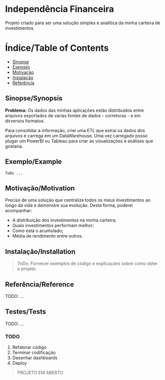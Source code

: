# Independência Financeira

Projeto criado para ser uma solução simples e analítica da minha carteira de investimentos.


# Índice/Table of Contents
* [Sinopse](#sinopsesynopsis)
* [Exemplo](#exemploexample) 
* [Motivação](#motivaçãomotivation)
* [Instalação](#instalaçãoinstallation)
* [Referência](#referênciareference)
  
## Sinopse/Synopsis

**Problema:** Os dados das minhas aplicações estão distribuidos entre arquivos exportados de varias fontes de dados - corretoras - e em dirversos formatos.

Para consolidar a informação, criei uma ETL que extrai os dados dos arquivos e carrega em um DataWarehouse. Uma vez carregado posso plugar um PowerBI ou Tableau para criar as visualizações e análises que gostaria. 


## Exemplo/Example

```
ToDo ...
```

## Motivação/Motivation

Preciso de uma solução que centralize todos os meus investimentos ao longo da vida e demonstre sua evolução. 
Desta forma, poderei acompanhar: 
* A distribuição dos investimentos na minha carteira;
* Quais investimentos performam  melhor;
* Como está o acumulado;
* Média de rendimento entre outros.

## Instalação/Installation

> ToDo: Fornecer exemplos de código e explicações sobre como obter o projeto.

## Referência/Reference

TODO: ...

## Testes/Tests

TODO: ...

### TODO
1. Refatorar código
2. Terminar codificação
3. Desenhar dashboards
4. Deploy 

> PROJETO EM ABERTO
